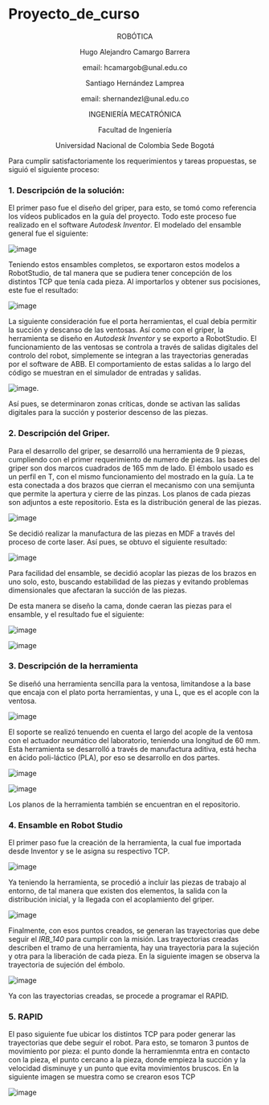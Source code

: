 # Proyecto_de_curso
<p align="center">
ROBÓTICA

<p align="center">
Hugo Alejandro Camargo Barrera
<p align="center">
email: hcamargob@unal.edu.co

<p align="center">
Santiago Hernández Lamprea
<p align="center">
email: shernandezl@unal.edu.co


<p align="center">
INGENIERÍA MECATRÓNICA
<p align="center">
Facultad de Ingeniería
<p align="center">
Universidad Nacional de Colombia Sede Bogotá

Para cumplir satisfactoriamente los requerimientos y tareas propuestas, se siguió el siguiente proceso:
 ### 1. Descripción de la solución:
 El primer paso fue el diseño del griper, para esto, se tomó como referencia los vídeos publicados en la guía del proyecto. Todo este proceso fue realizado en el software _Autodesk Inventor_. El modelado del ensamble general fue el siguiente:
 
 ![image](https://user-images.githubusercontent.com/112737454/204070335-fbad7be3-7abd-4839-9118-7fe4b21c707c.png)

Teniendo estos ensambles completos, se exportaron estos modelos a RobotStudio, de tal manera que se pudiera tener concepción de los distintos TCP que tenía cada pieza. Al importarlos y obtener sus pocisiones, este fue el resultado:

![image](https://user-images.githubusercontent.com/112737454/204070503-7f19a9b3-eab2-402b-9af3-8015051bc281.png)

La siguiente consideración fue el porta herramientas, el cual debía permitir la succión y descanso de las ventosas. Así como con el griper, la herramienta se diseño en _Autodesk Inventor_ y se exporto a RobotStudio. El funcionamiento de las ventosas se controla a través de salidas digitales del controlo del robot, simplemente se integran a las trayectorias generadas por el software de ABB. El comportamiento de estas salidas a lo largo del código se muestran en el simulador de entradas y salidas.

![image](https://user-images.githubusercontent.com/112737454/204070770-1c80ecfa-70dd-41c6-a32f-a799b05dce1f.png).

Así pues, se determinaron zonas críticas, donde se activan las salidas digitales para la succión y posterior descenso de las piezas.

### 2. Descripción del Griper.
 
 Para el desarrollo del griper, se desarrolló una herramienta de 9 piezas, cumpliendo con el primer requerimiento de numero de piezas. las bases del griper son dos marcos cuadrados de 165 mm de lado. El émbolo usado es un perfil en T, con el mismo funcionamiento del mostrado en la guía. La te esta conectada a dos brazos que cierran el mecanismo con una semijunta que permite la apertura y cierre de las pinzas. Los planos de cada piezas son adjuntos a este repositorio. Esta es la distribución general de las piezas.
 
 ![image](https://user-images.githubusercontent.com/112737454/204071182-07907569-7771-4ade-b835-05560c226dfb.png)
 
 Se decidió realizar la manufactura de las piezas en MDF a través del proceso de corte laser. Así pues, se obtuvo el siguiente resultado:
 
 ![image](https://user-images.githubusercontent.com/112737454/204071355-85bf3f42-c82f-4301-a0ea-524c5ff6018b.png)

 Para facilidad del ensamble, se decidió acoplar las piezas de los brazos en uno solo, esto, buscando estabilidad de las piezas y evitando problemas dimensionales que afectaran la succión de las piezas.

 De esta manera se diseño la cama, donde caeran las piezas para el ensamble, y el resultado fue el siguiente:
 
![image](https://user-images.githubusercontent.com/112737454/204071574-714da8dc-0e64-45f8-8ef9-4b237336da34.png)
 
 ![image](https://user-images.githubusercontent.com/112737454/204071589-b09bd608-1d2b-4439-bb33-da0015f1f551.png)
 
 ### 3. Descripción de la herramienta
 
 Se diseñó una herramienta sencilla para la ventosa, limitandose a la base que encaja con el plato porta herramientas, y una L, que es el acople con la ventosa. 
 
 ![image](https://user-images.githubusercontent.com/112737454/204071841-1731c866-f51a-4de1-a71f-a21e00dda0b8.png)
 
 El soporte se realizó tenuendo en cuenta el largo del acople de la ventosa con el actuador neumático del laboratorio, teniendo una longitud de 60 mm. Esta herramienta se desarrolló a través de manufactura aditiva, está hecha en ácido poli-láctico (PLA), por eso se desarrollo en dos partes.
 
 ![image](https://user-images.githubusercontent.com/112737454/204072108-e13c329c-09e2-4eb0-83c6-9b887154ff61.png)

 ![image](https://user-images.githubusercontent.com/112737454/204072116-13fd1e00-d741-4c11-bc9f-81f198fc0d48.png)

 Los planos de la herramienta también se encuentran en el repositorio.
 
 ### 4. Ensamble en Robot Studio
 
 El primer paso fue la creación de la herramienta, la cual fue importada desde Inventor y se le asigna su respectivo TCP. 
 
 ![image](https://user-images.githubusercontent.com/112737454/204072394-c7d29f5f-d4f1-4652-9ba7-a08fc38d6db8.png)
 
 Ya teniendo la herramienta, se procedió a incluir las piezas de trabajo al entorno, de tal manera que existen dos elementos, la salida con la distribución inicial, y la llegada con el acoplamiento del griper. 
 
 ![image](https://user-images.githubusercontent.com/112737454/204072510-707d1647-aaa0-4ee2-bdad-5fb8b9f181e5.png)
 
 Finalmente, con esos puntos creados, se generan las trayectorias que debe seguir el _IRB\_140_ para cumplir con la misión. Las trayectorias creadas describen el tramo de una herramienta, hay una trayectoria para la sujeción y otra para la liberación de cada pieza. En la siguiente imagen se observa la trayectoria de sujeción del émbolo.
 
 ![image](https://user-images.githubusercontent.com/112737454/204072803-fd44e44a-4f63-4510-a5a0-7eea6f475f29.png)
 
 Ya con las trayectorias creadas, se procede a programar el RAPID. 
 
 ### 5. RAPID
 
 

 
 
 
 El paso siguiente fue ubicar los distintos TCP para poder generar las trayectorias que debe seguir el robot. Para esto, se tomaron 3 puntos de movimiento por pieza: el punto donde la herramienmta entra en contacto con la pieza, el punto cercano a la pieza, donde empieza la succión y la velocidad disminuye y un punto que evita movimientos bruscos. En la siguiente imagen se muestra como se crearon esos TCP
 
 ![image](https://user-images.githubusercontent.com/112737454/204072648-e2719e11-44d1-4e74-8316-7de8da91149d.png)
 
 

 
 


 




